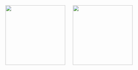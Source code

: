 <div align="center">
  <img height="187" src="https://github-readme-stats.vercel.app/api?username=Wonderfulhowl&show_icons=true&include_all_commits=true&theme=dark&hide_border=true" style="margin-right: 10px;" />
  <img height="187" src="https://github-readme-stats.vercel.app/api/top-langs/?username=Wonderfulhowl&layout=compact&theme=dark&hide_border=true" style="margin-left: 10px;" />
</div>